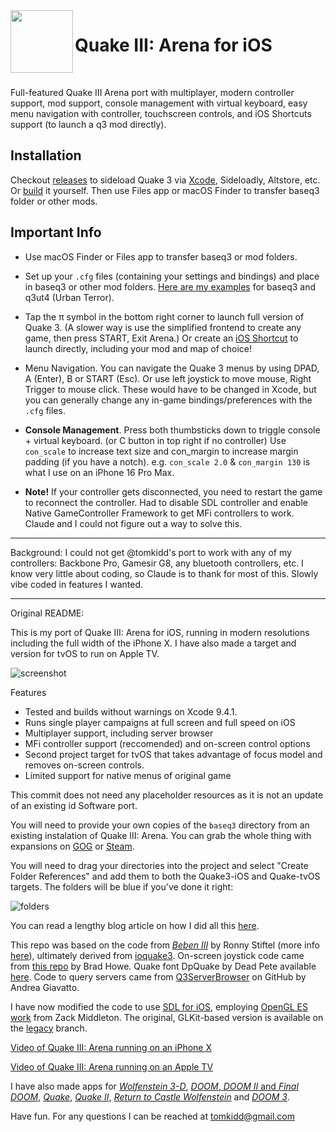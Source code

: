 <img align="left" width="100" height="100" src="https://raw.githubusercontent.com/tomkidd/Quake3-iOS/master/icon_quake3.png">  

#  Quake III: Arena for iOS

&nbsp;

Full-featured Quake III Arena port with multiplayer, modern controller support, mod support, console management with virtual keyboard, easy menu navigation with controller, touchscreen controls, and iOS Shortcuts support (to launch a q3 mod directly). 

## Installation

Checkout [releases](https://github.com/rebelancap/Quake3-iOS/releases/latest) to sideload Quake 3 via [Xcode](https://github.com/rebelancap/Quake3-iOS/wiki/Sideloading-Quake-3.ipa), Sideloadly, Altstore, etc. Or [build](https://github.com/rebelancap/Quake3-iOS/wiki/Building-Quake-3-with-Xcode) it yourself. Then use Files app or macOS Finder to transfer baseq3 folder or other mods.

## Important Info

- Use macOS Finder or Files app to transfer baseq3 or mod folders.

- Set up your `.cfg` files (containing your settings and bindings) and place in baseq3 or other mod folders. [Here are my examples](https://github.com/rebelancap/Quake3-iOS/wiki/Configuration-Files-Examples) for baseq3 and q3ut4 (Urban Terror).

- Tap the π symbol in the bottom right corner to launch full version of Quake 3. (A slower way is use the simplified frontend to create any game, then press START, Exit Arena.) Or create an [iOS Shortcut](https://github.com/rebelancap/Quake3-iOS/wiki/iOS-Shortcuts) to launch directly, including your mod and map of choice!

- Menu Navigation. You can navigate the Quake 3 menus by using DPAD, A (Enter), B or START (Esc). Or use left joystick to move mouse, Right Trigger to mouse click. These would have to be changed in Xcode, but you can generally change any in-game bindings/preferences with the `.cfg` files. 

- **Console Management**. Press both thumbsticks down to triggle console + virtual keyboard. (or C button in top right if no controller)
Use `con_scale` to increase text size and con_margin to increase margin padding (if you have a notch). e.g. `con_scale 2.0` & `con_margin 130` is what I use on an iPhone 16 Pro Max.

- **Note!** If your controller gets disconnected, you need to restart the game to reconnect the controller. Had to disable SDL controller and enable Native GameController Framework to get MFi controllers to work. Claude and I could not figure out a way to solve this.

---

Background: I could not get @tomkidd's port to work with any of my controllers: Backbone Pro, Gamesir G8, any bluetooth controllers, etc. I know very little about coding, so Claude is to thank for most of this. Slowly vibe coded in features I wanted.

---

Original README:

This is my port of Quake III: Arena for iOS, running in modern resolutions including the full width of the iPhone X. I have also made a target and version for tvOS to run on Apple TV.

![screenshot](https://raw.githubusercontent.com/tomkidd/Quake3-iOS/master/ss_quake3.png)

Features

- Tested and builds without warnings on Xcode 9.4.1.
- Runs single player campaigns at full screen and full speed on iOS
- Multiplayer support, including server browser
- MFi controller support (reccomended) and on-screen control options
- Second project target for tvOS that takes advantage of focus model and removes on-screen controls.
- Limited support for native menus of original game

This commit does not need any placeholder resources as it is not an update of an existing id Software port. 

You will need to provide your own copies of the `baseq3` directory from an existing instalation of Quake III: Arena. You can grab the whole thing with expansions on [GOG](https://www.gog.com/game/quake_iii_gold) or [Steam](https://store.steampowered.com/app/2200/Quake_III_Arena/).

You will need to drag your directories into the project and select "Create Folder References" and add them to both the Quake3-iOS and Quake-tvOS targets. The folders will be blue if you've done it right:

![folders](https://raw.githubusercontent.com/tomkidd/Quake3-iOS/master/folders.png)

You can read a lengthy blog article on how I did all this [here](http://schnapple.com/quake-3-for-ios-and-tvos-for-apple-tv/).

This repo was based on the code from *[Beben III](https://itunes.apple.com/us/app/beben-iii/id771105890?mt=8)* by Ronny Stiftel (more info [here](http://www.mac-and-i.net/2013/12/beben-iii-openarenaquake-3-for-ios.html)), ultimately derived from [ioquake3](https://ioquake3.org/).  On-screen joystick code came from [this repo](https://github.com/bradhowes/Joystick) by Brad Howe. Quake font DpQuake by Dead Pete available [here](https://www.dafont.com/quake.font). Code to query servers came from [Q3ServerBrowser](https://github.com/andreagiavatto/Q3ServerBrowser) on GitHub by Andrea Giavatto.

I have now modified the code to use [SDL for iOS](https://www.libsdl.org/), employing [OpenGL ES work](https://github.com/zturtleman/ioq3/tree/opengles1) from Zack Middleton. The original, GLKit-based version is available on the [legacy](https://github.com/tomkidd/Quake3-iOS/tree/legacy) branch. 

[Video of Quake III: Arena running on an iPhone X](https://www.youtube.com/watch?v=4Fu1fmXtcvo)

[Video of Quake III: Arena running on an Apple TV](https://www.youtube.com/watch?v=ade-J3RYpsQ)

I have also made apps for [*Wolfenstein 3-D*](https://github.com/tomkidd/Wolf3D-iOS), [*DOOM*, *DOOM II* and *Final DOOM*](https://github.com/tomkidd/DOOM-iOS), [*Quake*](https://github.com/tomkidd/Quake-iOS), [*Quake II*](https://github.com/tomkidd/Quake2-iOS), [*Return to Castle Wolfenstein*](https://github.com/tomkidd/RTCW-iOS) and [*DOOM 3*](https://github.com/tomkidd/DOOM3-iOS).

Have fun. For any questions I can be reached at tomkidd@gmail.com

